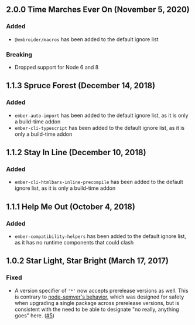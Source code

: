## 2.0.0 Time Marches Ever On (November 5, 2020)
### Added
- `@embroider/macros` has been added to the default ignore list

### Breaking
- Dropped support for Node 6 and 8

## 1.1.3 Spruce Forest (December 14, 2018)
### Added
- `ember-auto-import` has been added to the default ignore list, as it is only a build-time addon
- `ember-cli-typescript` has been added to the default ignore list, as it is only a build-time addon

## 1.1.2 Stay In Line (December 10, 2018)
### Added
- `ember-cli-htmlbars-inline-precompile` has been added to the default ignore list, as it is only a build-time addon

## 1.1.1 Help Me Out (October 4, 2018)
### Added
- `ember-compatibility-helpers` has been added to the default ignore list, as it has no runtime components that could clash

## 1.0.2 Star Light, Star Bright (March 17, 2017)
### Fixed
- A version specifier of `'*'` now accepts prerelease versions as well. This is contrary to [node-semver's behavior](https://github.com/npm/node-semver#prerelease-tags), which was designed for safety when upgrading a single package across prerelease versions, but is consistent with the need to be able to designate "no really, anything goes" here. ([#5](https://github.com/salsify/ember-cli-dependency-lint/issues/5))

